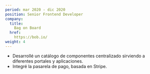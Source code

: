 ```yaml
---
period: mar 2020 - dic 2020
position: Senior Frontend Developer
company:
  title:
    Bag on Board
  href:
    https://bob.io/
weight: 4
---
```

- Desarrollé un catálogo de componentes centralizado sirviendo a diferentes portales y aplicaciones.
- Integré la pasarela de pago, basada en Stripe.

